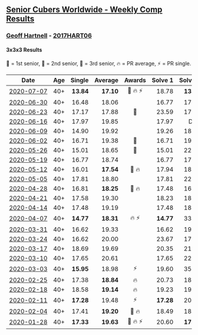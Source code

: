 <style>table {white-space: nowrap;}</style>

## [Senior Cubers Worldwide - Weekly Comp Results](/scw-comp/results/)
### [Geoff Hartnell](README.md) - [2017HART06](https://www.worldcubeassociation.org/persons/2017HART06?event=333)
#### 3x3x3 Results

<span style="white-space: nowrap;">🥇 = 1st senior</span>, <span style="white-space: nowrap;">🥈 = 2nd senior</span>, <span style="white-space: nowrap;">🥉 = 3rd senior</span>, <span style="white-space: nowrap;">🔥 = PR average</span>, <span style="white-space: nowrap;">⚡ = PR single</span>.

| Date | Age | Single | Average | Awards | Solve 1 | Solve 2 | Solve 3 | Solve 4 | Solve 5 | Video |
| :--: | :--: | --: | --: | :--: | --: | --: | --: | --: | --: | :-- |
| [2020-07-07](../../results/2020-07-07/333.md) | 40+ | **13.84** | **17.10** | 🥈 🔥 ⚡ | 18.78 | **13.84** | 15.03 | 20.55 | 17.48 | [Link](https://www.facebook.com/events/271667090769235?view=permalink&id=274188943850383) |
| [2020-06-30](../../results/2020-06-30/333.md) | 40+ | 16.48 | 18.06 |  | 16.77 | 17.33 | 20.62 | 20.07 | 16.48 | [Link](https://www.facebook.com/events/679860472562391?view=permalink&id=682399832308455) |
| [2020-06-23](../../results/2020-06-23/333.md) | 40+ | 17.17 | 17.88 | 🥈 | 23.59 | 17.76 | 17.17 | 18.12 | 17.76 | [Link](https://www.facebook.com/events/722150235200875?view=permalink&id=724913998257832) |
| [2020-06-16](../../results/2020-06-16/333.md) | 40+ | 17.97 | 19.85 |  | 17.97 | DNF | 19.18 | 19.93 | 20.45 | [Link](https://www.facebook.com/events/604103587178706?view=permalink&id=605588723696859) |
| [2020-06-09](../../results/2020-06-09/333.md) | 40+ | 14.90 | 19.92 |  | 19.26 | 18.61 | 14.90 | 23.87 | 21.90 | [Link](https://www.facebook.com/events/903549840109576?view=permalink&id=906470013150892) |
| [2020-06-02](../../results/2020-06-02/333.md) | 40+ | 16.71 | 19.38 | 🥉 | 16.71 | 19.87 | 20.82 | 23.49 | 17.46 | [Link](https://www.facebook.com/events/3373950429496747?view=permalink&id=3379085825649874.) |
| [2020-05-26](../../results/2020-05-26/333.md) | 40+ | 15.01 | 18.65 | 🥉 | 15.01 | 22.00 | 17.16 | 21.93 | 16.85 | [Link](https://www.facebook.com/events/637852836799991?view=permalink&id=639657566619518) |
| [2020-05-19](../../results/2020-05-19/333.md) | 40+ | 16.77 | 18.74 |  | 16.77 | 17.45 | 17.68 | DNF | 21.09 | [Link](https://www.facebook.com/events/1880761498725633?view=permalink&id=1884588731676243) |
| [2020-05-12](../../results/2020-05-12/333.md) | 40+ | 16.01 | **17.54** | 🥈 🔥 | 17.94 | 18.21 | 16.47 | 16.01 | 21.73 | [Link](https://www.facebook.com/events/546188069600739?view=permalink&id=548661302686749) |
| [2020-05-05](../../results/2020-05-05/333.md) | 40+ | 17.81 | 18.80 |  | 17.81 | 22.44 | 18.42 | 19.19 | 18.78 | [Link](https://www.facebook.com/events/3313106775587396?view=permalink&id=3317302788501128) |
| [2020-04-28](../../results/2020-04-28/333.md) | 40+ | 16.81 | **18.25** | 🥉 🔥 | 17.48 | 16.81 | 17.95 | 24.42 | 19.31 | [Link](https://www.facebook.com/events/535188653858103?view=permalink&id=538266426883659) |
| [2020-04-21](../../results/2020-04-21/333.md) | 40+ | 17.58 | 19.30 |  | 18.23 | 18.23 | 25.73 | 21.43 | 17.58 | [Link](https://www.facebook.com/events/880278499062375?view=permalink&id=884956875261204) |
| [2020-04-14](../../results/2020-04-14/333.md) | 40+ | 17.48 | 19.19 |  | 17.48 | 18.98 | 19.72 | 18.88 | 26.55 | [Link](https://www.facebook.com/events/982619255468618?view=permalink&id=984292875301256) |
| [2020-04-07](../../results/2020-04-07/333.md) | 40+ | **14.77** | **18.31** | 🔥 ⚡ | **14.77** | 33.27 | 16.82 | 20.09 | 18.01 | [Link](https://www.facebook.com/events/510082903229069?view=permalink&id=511786039725422) |
| [2020-03-31](../../results/2020-03-31/333.md) | 40+ | 16.62 | 19.33 |  | 16.62 | 19.19 | 17.52 | 21.27 | 29.17 | [Link](https://www.facebook.com/events/207898257161923?view=permalink&id=210053610279721) |
| [2020-03-24](../../results/2020-03-24/333.md) | 40+ | 16.62 | 20.00 |  | 23.67 | 17.87 | 24.74 | 18.45 | 16.62 | [Link](https://www.facebook.com/events/524456301543611?view=permalink&id=526963447959563) |
| [2020-03-17](../../results/2020-03-17/333.md) | 40+ | 18.69 | 19.69 |  | 20.35 | 21.21 | 18.69 | 18.91 | 19.82 | [Link](https://www.facebook.com/events/280686576235146?view=permalink&id=282702922700178) |
| [2020-03-10](../../results/2020-03-10/333.md) | 40+ | 17.65 | 20.61 |  | 17.65 | 22.55 | 19.03 | 24.22 | 20.26 | [Link](https://www.facebook.com/events/164742401163863?view=permalink&id=165824524388984) |
| [2020-03-03](../../results/2020-03-03/333.md) | 40+ | **15.95** | 18.98 | ⚡ | 19.60 | 35.76 | 17.37 | 19.96 | **15.95** | [Link](https://www.facebook.com/events/241721610185997?view=permalink&id=242568600101298) |
| [2020-02-25](../../results/2020-02-25/333.md) | 40+ | 17.38 | **18.84** | 🔥 | 20.73 | 18.37 | 17.42 | 17.38 | 21.08 | [Link](https://www.facebook.com/events/196320811461109?view=permalink&id=199805584445965) |
| [2020-02-18](../../results/2020-02-18/333.md) | 40+ | 18.58 | **19.14** | 🔥 | 19.23 | 19.51 | 18.58 | 18.68 | 21.87 | [Link](https://www.facebook.com/events/2558750947697073?view=permalink&id=2563272783911556) |
| [2020-02-11](../../results/2020-02-11/333.md) | 40+ | **17.28** | 19.48 | ⚡ | **17.28** | 20.23 | 19.36 | 21.14 | 18.86 | [Link](https://www.facebook.com/events/616423959107229?view=permalink&id=620592918690333) |
| [2020-02-04](../../results/2020-02-04/333.md) | 40+ | 17.41 | **19.20** | 🥉 🔥 | 18.49 | 18.04 | 21.42 | 21.07 | 17.41 | [Link](https://www.facebook.com/groups/1604105099735401?view=permalink&id=2139250239554215) |
| [2020-01-28](../../results/2020-01-28/333.md) | 40+ | **17.33** | **19.63** | 🥉 🔥 ⚡ | 20.60 | **17.33** | 20.95 | - | - | [Link](https://www.facebook.com/geoff.hartnell.9/videos/10158249932051694) |


<!-- Global site tag (gtag.js) - Google Analytics -->
<script async src="https://www.googletagmanager.com/gtag/js?id=UA-86348435-3"></script>
<script>window.dataLayer = window.dataLayer || []; function gtag() {dataLayer.push(arguments);} gtag('js', new Date()); gtag('config', 'UA-86348435-3');</script>
